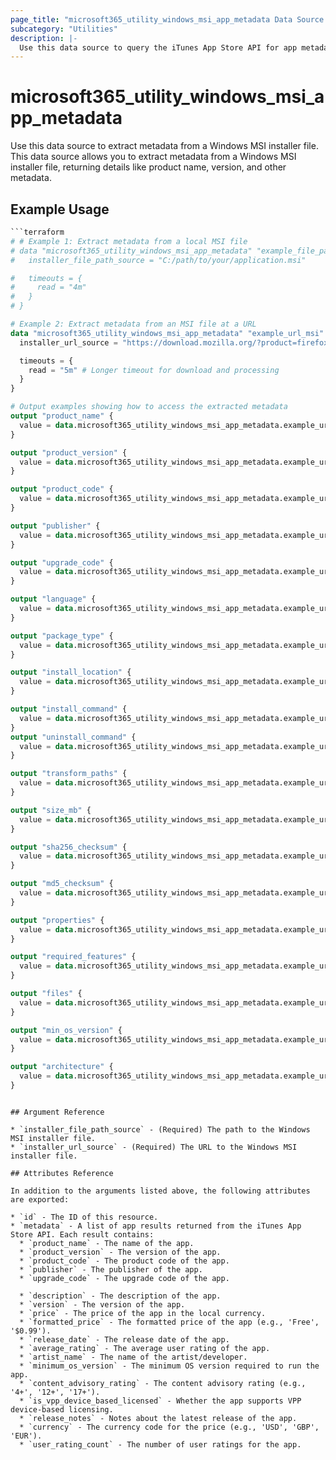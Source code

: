 ```yaml
---
page_title: "microsoft365_utility_windows_msi_app_metadata Data Source - terraform-provider-microsoft365"
subcategory: "Utilities"
description: |-
  Use this data source to query the iTunes App Store API for app metadata.
---
```


# microsoft365_utility_windows_msi_app_metadata

Use this data source to extract metadata from a Windows MSI installer file.
This data source allows you to extract metadata from a Windows MSI installer file,
returning details like product name, version, and other metadata.

## Example Usage

```terraform
```terraform
# # Example 1: Extract metadata from a local MSI file
# data "microsoft365_utility_windows_msi_app_metadata" "example_file_path_msi" {
#   installer_file_path_source = "C:/path/to/your/application.msi"

#   timeouts = {
#     read = "4m"
#   }
# }

# Example 2: Extract metadata from an MSI file at a URL
data "microsoft365_utility_windows_msi_app_metadata" "example_url_msi" {
  installer_url_source = "https://download.mozilla.org/?product=firefox-msi-latest-ssl&os=win64&lang=en-US"

  timeouts = {
    read = "5m" # Longer timeout for download and processing
  }
}

# Output examples showing how to access the extracted metadata
output "product_name" {
  value = data.microsoft365_utility_windows_msi_app_metadata.example_url_msi.metadata.product_name
}

output "product_version" {
  value = data.microsoft365_utility_windows_msi_app_metadata.example_url_msi.metadata.product_version
}

output "product_code" {
  value = data.microsoft365_utility_windows_msi_app_metadata.example_url_msi.metadata.product_code
}

output "publisher" {
  value = data.microsoft365_utility_windows_msi_app_metadata.example_url_msi.metadata.publisher
}

output "upgrade_code" {
  value = data.microsoft365_utility_windows_msi_app_metadata.example_url_msi.metadata.upgrade_code
}

output "language" {
  value = data.microsoft365_utility_windows_msi_app_metadata.example_url_msi.metadata.language
}

output "package_type" {
  value = data.microsoft365_utility_windows_msi_app_metadata.example_url_msi.metadata.package_type
}

output "install_location" {
  value = data.microsoft365_utility_windows_msi_app_metadata.example_url_msi.metadata.install_location
}

output "install_command" {
  value = data.microsoft365_utility_windows_msi_app_metadata.example_url_msi.metadata.install_command
}
output "uninstall_command" {
  value = data.microsoft365_utility_windows_msi_app_metadata.example_url_msi.metadata.uninstall_command
}

output "transform_paths" {
  value = data.microsoft365_utility_windows_msi_app_metadata.example_url_msi.metadata.transform_paths
}

output "size_mb" {
  value = data.microsoft365_utility_windows_msi_app_metadata.example_url_msi.metadata.size_mb
}

output "sha256_checksum" {
  value = data.microsoft365_utility_windows_msi_app_metadata.example_url_msi.metadata.sha256_checksum
}

output "md5_checksum" {
  value = data.microsoft365_utility_windows_msi_app_metadata.example_url_msi.metadata.md5_checksum
}

output "properties" {
  value = data.microsoft365_utility_windows_msi_app_metadata.example_url_msi.metadata.properties
}

output "required_features" {
  value = data.microsoft365_utility_windows_msi_app_metadata.example_url_msi.metadata.required_features
}

output "files" {
  value = data.microsoft365_utility_windows_msi_app_metadata.example_url_msi.metadata.files
}

output "min_os_version" {
  value = data.microsoft365_utility_windows_msi_app_metadata.example_url_msi.metadata.min_os_version
}

output "architecture" {
  value = data.microsoft365_utility_windows_msi_app_metadata.example_url_msi.metadata.architecture
}
```
```

## Argument Reference

* `installer_file_path_source` - (Required) The path to the Windows MSI installer file.
* `installer_url_source` - (Required) The URL to the Windows MSI installer file.

## Attributes Reference

In addition to the arguments listed above, the following attributes are exported:

* `id` - The ID of this resource.
* `metadata` - A list of app results returned from the iTunes App Store API. Each result contains:
  * `product_name` - The name of the app.
  * `product_version` - The version of the app.
  * `product_code` - The product code of the app.
  * `publisher` - The publisher of the app.
  * `upgrade_code` - The upgrade code of the app.

  * `description` - The description of the app.
  * `version` - The version of the app.
  * `price` - The price of the app in the local currency.
  * `formatted_price` - The formatted price of the app (e.g., 'Free', '$0.99').
  * `release_date` - The release date of the app.
  * `average_rating` - The average user rating of the app.
  * `artist_name` - The name of the artist/developer.
  * `minimum_os_version` - The minimum OS version required to run the app.
  * `content_advisory_rating` - The content advisory rating (e.g., '4+', '12+', '17+').
  * `is_vpp_device_based_licensed` - Whether the app supports VPP device-based licensing.
  * `release_notes` - Notes about the latest release of the app.
  * `currency` - The currency code for the price (e.g., 'USD', 'GBP', 'EUR').
  * `user_rating_count` - The number of user ratings for the app. 